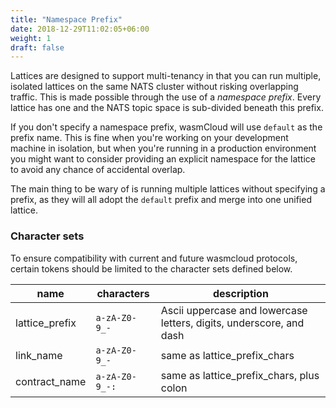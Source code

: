 ```yaml
---
title: "Namespace Prefix"
date: 2018-12-29T11:02:05+06:00
weight: 1
draft: false
---
```


Lattices are designed to support multi-tenancy in that you can run multiple, isolated lattices on the same NATS cluster without
risking overlapping traffic. This is made possible through the use of a _namespace prefix_. Every lattice has one and the
NATS topic space is sub-divided beneath this prefix.

If you don't specify a namespace prefix, wasmCloud will use `default` as the prefix name. This is fine when you're working
on your development machine in isolation, but when you're running in a production environment you might want to consider providing
an explicit namespace for the lattice to avoid any chance of accidental overlap.

The main thing to be wary of is running multiple lattices without specifying a prefix, as they will all adopt the `default` prefix and merge into one unified lattice.


### Character sets

To ensure compatibility with current and future wasmcloud protocols, certain tokens should be limited to the character sets defined below.


| name           | characters   | description                                                         |
|----------------|--------------|---------------------------------------------------------------------|
| lattice_prefix | `a-zA-Z0-9_-`  | Ascii uppercase and lowercase letters, digits, underscore, and dash |
| link_name      | `a-zA-Z0-9_-` | same as lattice_prefix_chars                                        |
| contract_name  | `a-zA-Z0-9_-:` | same as lattice_prefix_chars, plus colon                            |
